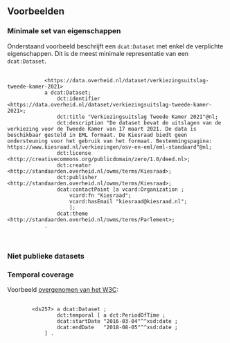 ## Voorbeelden

### Minimale set van eigenschappen

Onderstaand voorbeeld beschrijft een `dcat:Dataset` met enkel de verplichte eigenschappen. Dit is de meest minimale
representatie van een `dcat:Dataset`.

<aside class="example" title="Minimale set van eigenschappen">
	<pre>
		<code>
			&lt;https:&#x2215;&#x2215;data.overheid.nl&#x2215;dataset&#x2215;verkiezingsuitslag-tweede-kamer-2021&gt;
			a dcat:Dataset;
				dct:identifier &lt;https://data.overheid.nl/dataset/verkiezingsuitslag-tweede-kamer-2021&gt;;
				dct:title "Verkiezingsuitslag Tweede Kamer 2021"@nl;
				dct:description "De dataset bevat de uitslagen van de verkiezing voor de Tweede Kamer van 17 maart 2021. De data is beschikbaar gesteld in EML formaat. De Kiesraad biedt geen ondersteuning voor het gebruik van het formaat. Bestemmingspagina: https://www.kiesraad.nl/verkiezingen/osv-en-eml/eml-standaard"@nl;
				dct:license &lt;http://creativecommons.org/publicdomain/zero/1.0/deed.nl&gt;;
				dct:creator &lt;http://standaarden.overheid.nl/owms/terms/Kiesraad&gt;;
				dct:publisher &lt;http://standaarden.overheid.nl/owms/terms/Kiesraad&gt;;
				dcat:contactPoint [a vcard:Organization ;
					vcard:fn "Kiesraad";
					vcard:hasEmail "kiesraad@kiesraad.nl";
					];
				dcat:theme &lt;http://standaarden.overheid.nl/owms/terms/Parlement&gt;;
			.
		</code>
	</pre>
</aside>

### Niet publieke datasets




### Temporal coverage

<aside class="example" title="Temporal coverage">
	Voorbeeld <a href="(https://www.w3.org/TR/vocab-dcat-2/#ex-temporal-coverage-closed-interval)">overgenomen van het
		W3C</a>:
	<pre>
		<code>
		&lt;ds257&gt; a dcat:Dataset ;
				dct:temporal [ a dct:PeriodOfTime ;
    			dcat:startDate "2016-03-04"^^xsd:date ;
    			dcat:endDate   "2018-08-05"^^xsd:date ;
  			] .
		</code>
	</pre>
</aside>




